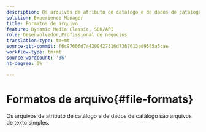 ```yaml
---
description: Os arquivos de atributo de catálogo e de dados de catálogo são arquivos de texto simples.
solution: Experience Manager
title: Formatos de arquivo
feature: Dynamic Media Classic, SDK/API
role: Desenvolvedor,Profissional de negócios
translation-type: tm+mt
source-git-commit: f6c97606d7a4209427316d7367013ad9585a5cae
workflow-type: tm+mt
source-wordcount: '36'
ht-degree: 0%

---
```



# Formatos de arquivo{#file-formats}

Os arquivos de atributo de catálogo e de dados de catálogo são arquivos de texto simples.

